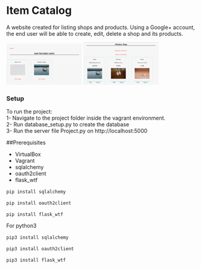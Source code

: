 # Item Catalog

A website created for listing shops and products. Using a Google+ account, the end user will be able to create, edit, delete a shop and its products.

<img src="Shop list .png" width=200px />

<img src="Product list.png" width=200px />

### Setup
To run the project:</br>
1- Navigate to the project folder inside the vagrant environment.</br>
2- Run database_setup.py to create the database</br>
3- Run the server file Project.py on http://localhost:5000 </br>

##Prerequisites
- VirtualBox
- Vagrant
- sqlalchemy
- oauth2client
- flask_wtf

```
pip install sqlalchemy
```
```
pip install oauth2client
```
```
pip install flask_wtf
```

For python3
```
pip3 install sqlalchemy
```
```
pip3 install oauth2client
```
```
pip3 install flask_wtf
```
